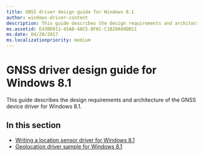 ```yaml
---
title: GNSS driver design guide for Windows 8.1
author: windows-driver-content
description: This guide describes the design requirements and architecture of the GNSS device driver for Windows 8.1.
ms.assetid: E43BE011-45AB-4AC5-8F6C-C1B29A60DB11
ms.date: 04/20/2017
ms.localizationpriority: medium
---
```


# GNSS driver design guide for Windows 8.1


This guide describes the design requirements and architecture of the GNSS device driver for Windows 8.1.

## In this section


-   [Writing a location sensor driver for Windows 8.1](writing-a-location-sensor-driver.md)
-   [Geolocation driver sample for Windows 8.1](sensors-geolocation-driver-sample.md)

 

 




